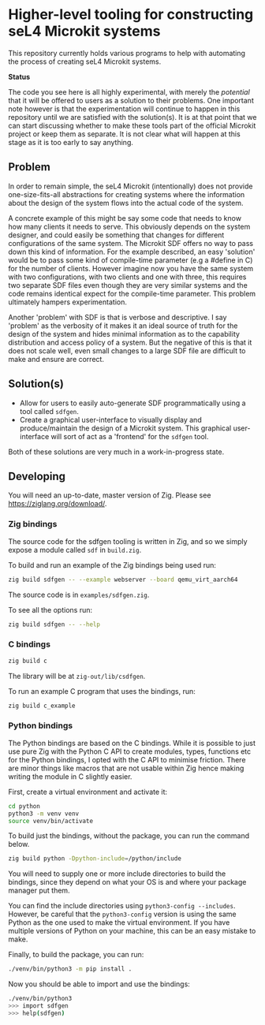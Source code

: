 # Higher-level tooling for constructing seL4 Microkit systems

This repository currently holds various programs to help with automating the
process of creating seL4 Microkit systems.

**Status**

The code you see here is all highly experimental, with merely the *potential* that it
will be offered to users as a solution to their problems. One important note however is
that the experimentation will continue to happen in this repository until we are satisfied
with the solution(s). It is at that point that we can start discussing whether to make these
tools part of the official Microkit project or keep them as separate. It is not clear what will
happen at this stage as it is too early to say anything.

## Problem

In order to remain simple, the seL4 Microkit (intentionally) does not provide one-size-fits-all
abstractions for creating systems where the information about the design of the system flows into
the actual code of the system.

A concrete example of this might be say some code that needs to know how many clients it needs to
serve. This obviously depends on the system designer, and could easily be something that changes
for different configurations of the same system. The Microkit SDF offers no way to pass down this
kind of information. For the example described, an easy 'solution' would be to pass some kind of
compile-time parameter (e.g a #define in C) for the number of clients. However imagine now you
have the same system with two configurations, with two clients and one with three, this requires
two separate SDF files even though they are very similar systems and the code remains identical
expect for the compile-time parameter. This problem ultimately hampers experimentation.

Another 'problem' with SDF is that is verbose and descriptive. I say 'problem' as the verbosity of it
makes it an ideal source of truth for the design of the system and hides minimal information as to the
capability distribution and access policy of a system. But the negative of this is that it does not scale
well, even small changes to a large SDF file are difficult to make and ensure are correct.

## Solution(s)

* Allow for users to easily auto-generate SDF programmatically using a tool called `sdfgen`.
* Create a graphical user-interface to visually display and produce/maintain the design of a Microkit system.
  This graphical user-interface will sort of act as a 'frontend' for the `sdfgen` tool.

Both of these solutions are very much in a work-in-progress state.

## Developing

You will need an up-to-date, master version of Zig. Please see https://ziglang.org/download/.

### Zig bindings

The source code for the sdfgen tooling is written in Zig, and so we simply expose a module called
`sdf` in `build.zig`.

To build and run an example of the Zig bindings being used run:
```sh
zig build sdfgen -- --example webserver --board qemu_virt_aarch64
```

The source code is in `examples/sdfgen.zig`.

To see all the options run:
```sh
zig build sdfgen -- --help
```

### C bindings

```sh
zig build c
```

The library will be at `zig-out/lib/csdfgen`.

To run an example C program that uses the bindings, run:
```sh
zig build c_example
```

### Python bindings

The Python bindings are based on the C bindings. While it is possible to just use pure
Zig with the Python C API to create modules, types, functions etc for the Python bindings,
I opted with the C API to minimise friction. There are minor things like macros that are not
usable within Zig hence making writing the module in C slightly easier.

First, create a virtual environment and activate it:
```sh
cd python
python3 -m venv venv
source venv/bin/activate
```

To build just the bindings, without the package, you can run the command below.

```sh
zig build python -Dpython-include=/python/include
```

You will need to supply one or more include directories to build the bindings, since they depend
on what your OS is and where your package manager put them.

You can find the include directories using `python3-config --includes`. However, be careful that
the `python3-config` version is using the same Python as the one used to make the virtual environment.
If you have multiple versions of Python on your machine, this can be an easy mistake to make.

Finally, to build the package, you can run:
```sh
./venv/bin/python3 -m pip install .
```

Now you should be able to import and use the bindings:
```sh
./venv/bin/python3
>>> import sdfgen
>>> help(sdfgen)
```

